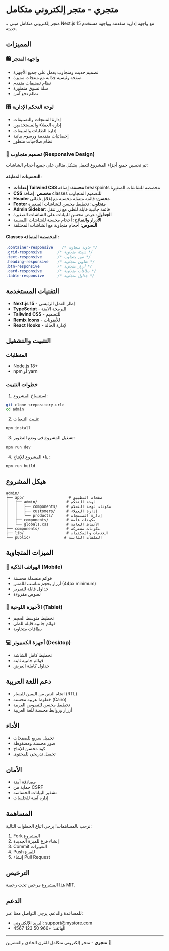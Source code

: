 # متجري - متجر إلكتروني متكامل

متجر إلكتروني متكامل مبني بـ Next.js 15 مع واجهة إدارية متقدمة وواجهة مستخدم حديثة.

## المميزات

### 🛍️ واجهة المتجر
- تصميم حديث ومتجاوب يعمل على جميع الأجهزة
- صفحة رئيسية جذابة مع منتجات مميزة
- نظام تصنيفات متقدم
- سلة تسوق متطورة
- نظام دفع آمن

### 🎛️ لوحة التحكم الإدارية
- إدارة المنتجات والتصنيفات
- إدارة العملاء والمستخدمين
- إدارة الطلبات والمبيعات
- إحصائيات متقدمة ورسوم بيانية
- نظام صلاحيات متطور

### 📱 تصميم متجاوب (Responsive Design)
تم تحسين جميع أجزاء المشروع لتعمل بشكل مثالي على جميع أحجام الشاشات:

#### التحسينات المطبقة:
- **إعدادات Tailwind CSS محسنة**: إضافة breakpoints مخصصة للشاشات الصغيرة
- **CSS مخصص**: إضافة classes للتصميم المتجاوب
- **Header محسن**: قائمة متنقلة محسنة مع إغلاق تلقائي
- **Footer متجاوب**: تخطيط محسن للشاشات الصغيرة
- **Admin Sidebar**: قائمة جانبية قابلة للطي مع زر تنقل
- **الجداول**: عرض محسن للبيانات على الشاشات الصغيرة
- **الأزرار والنماذج**: أحجام محسنة للشاشات اللمسية
- **النصوص**: أحجام متجاوبة مع الشاشات المختلفة

#### Classes المخصصة المضافة:
```css
.container-responsive    /* حاوية متجاوبة */
.grid-responsive       /* شبكة متجاوبة */
.text-responsive       /* نص متجاوب */
.heading-responsive    /* عناوين متجاوبة */
.btn-responsive        /* أزرار متجاوبة */
.card-responsive       /* بطاقات متجاوبة */
.table-responsive      /* جداول متجاوبة */
```

## التقنيات المستخدمة

- **Next.js 15** - إطار العمل الرئيسي
- **TypeScript** - للبرمجة الآمنة
- **Tailwind CSS** - للتصميم
- **Remix Icons** - للأيقونات
- **React Hooks** - لإدارة الحالة

## التثبيت والتشغيل

### المتطلبات
- Node.js 18+
- npm أو yarn

### خطوات التثبيت

1. استنساخ المشروع:
```bash
git clone <repository-url>
cd admin
```

2. تثبيت التبعيات:
```bash
npm install
```

3. تشغيل المشروع في وضع التطوير:
```bash
npm run dev
```

4. بناء المشروع للإنتاج:
```bash
npm run build
```

## هيكل المشروع

```
admin/
├── app/                    # صفحات التطبيق
│   ├── admin/             # لوحة التحكم
│   │   ├── components/    # مكونات لوحة التحكم
│   │   ├── customers/     # إدارة العملاء
│   │   └── products/      # إدارة المنتجات
│   ├── components/        # مكونات عامة
│   └── globals.css        # الأنماط العامة
├── components/            # مكونات مشتركة
├── lib/                   # الخدمات والمكتبات
└── public/               # الملفات الثابتة
```

## الميزات المتجاوبة

### 📱 الهواتف الذكية (Mobile)
- قوائم منسدلة محسنة
- أزرار بحجم مناسب لللمس (44px minimum)
- جداول قابلة للتمرير
- نصوص مقروءة

### 📱 الأجهزة اللوحية (Tablet)
- تخطيط متوسط الحجم
- قوائم جانبية قابلة للطي
- بطاقات متجاوبة

### 💻 أجهزة الكمبيوتر (Desktop)
- تخطيط كامل الشاشة
- قوائم جانبية ثابتة
- جداول كاملة العرض

## دعم اللغة العربية

- اتجاه النص من اليمين لليسار (RTL)
- خطوط عربية محسنة (Cairo)
- تخطيط محسن للنصوص العربية
- أزرار وروابط محسنة للغة العربية

## الأداء

- تحميل سريع للصفحات
- صور محسنة ومضغوطة
- كود محسن للإنتاج
- تحميل تدريجي للمحتوى

## الأمان

- مصادقة آمنة
- حماية من CSRF
- تشفير البيانات الحساسة
- إدارة آمنة للجلسات

## المساهمة

نرحب بالمساهمات! يرجى اتباع الخطوات التالية:

1. Fork المشروع
2. إنشاء فرع للميزة الجديدة
3. Commit التغييرات
4. Push للفرع
5. إنشاء Pull Request

## الترخيص

هذا المشروع مرخص تحت رخصة MIT.

## الدعم

للمساعدة والدعم، يرجى التواصل معنا عبر:
- البريد الإلكتروني: support@mystore.com
- الهاتف: +966 50 123 4567

---

**متجري** - متجر إلكتروني متكامل للقرن الحادي والعشرين 🚀
